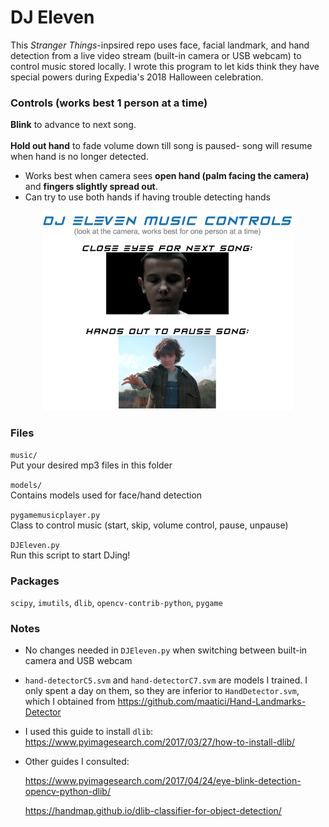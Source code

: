 # DJ Eleven
This *Stranger Things*-inpsired repo uses face, facial landmark, and hand detection from a live video stream (built-in camera or USB webcam) to control music stored locally. I wrote this program to let kids think they have special powers during Expedia's 2018 Halloween celebration.

### Controls (works best 1 person at a time)
**Blink** to advance to next song.<br><br>
**Hold out hand** to fade volume down till song is paused- song will resume when hand is no longer detected.
* Works best when camera sees **open hand (palm facing the camera)** and **fingers slightly spread out**.
* Can try to use both hands if having trouble detecting hands

<p align="center">
<img width="400" src="images/music_controls.png">
</p>

### Files

`music/`<br>
Put your desired mp3 files in this folder

`models/`<br>
Contains models used for face/hand detection

`pygamemusicplayer.py`<br>
Class to control music (start, skip, volume control, pause, unpause)

`DJEleven.py`<br>
Run this script to start DJing!

### Packages
`scipy`, `imutils`, `dlib`, `opencv-contrib-python`, `pygame`

### Notes
* No changes needed in `DJEleven.py` when switching between built-in camera and USB webcam
* `hand-detectorC5.svm` and `hand-detectorC7.svm` are models I trained. I only spent a day on them, so they are inferior to `HandDetector.svm`, which I obtained from https://github.com/maatici/Hand-Landmarks-Detector

* I used this guide to install `dlib`:
    https://www.pyimagesearch.com/2017/03/27/how-to-install-dlib/

* Other guides I consulted:

  https://www.pyimagesearch.com/2017/04/24/eye-blink-detection-opencv-python-dlib/

  https://handmap.github.io/dlib-classifier-for-object-detection/
